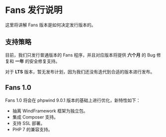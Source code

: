 # Fans 发行说明

这里将讲解 Fans 版本是如何决定发行版本的。

## 支持策略

目前，我们只发行普通版本的 Fans 程序，并且对应版本将提供 **六个月** 的 Bug 修复和 **一年** 的安全修复支持。

对于 **LTS** 版本，暂无发布计划，因为我们还没有迭代到合适的版本进行发布。

## Fans 1.0

Fans 1.0 将会在 phpwind 9.0.1 版本的基础上进行优化，新特性如下：

* 抽离 WindFramework 框架为独立包。
* 集成 Composer 支持。
* 支持 SSL 部署。
* PHP 7 的兼容支持。
